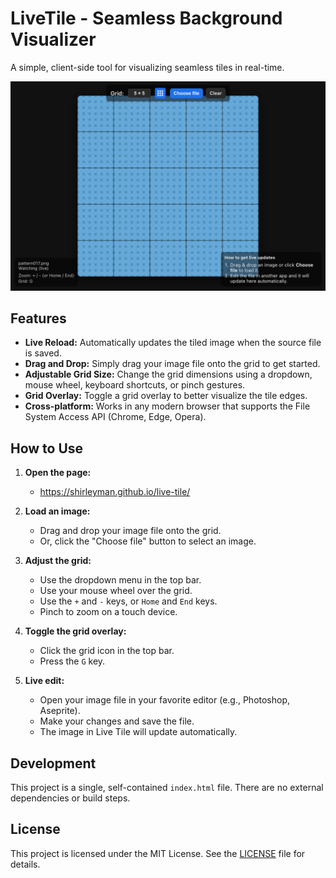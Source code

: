 # LiveTile - Seamless Background Visualizer

A simple, client-side tool for visualizing seamless tiles in real-time.

![Screenshot of Live Tile](screenshot.png)

## Features

*   **Live Reload:** Automatically updates the tiled image when the source file is saved.
*   **Drag and Drop:** Simply drag your image file onto the grid to get started.
*   **Adjustable Grid Size:** Change the grid dimensions using a dropdown, mouse wheel, keyboard shortcuts, or pinch gestures.
*   **Grid Overlay:** Toggle a grid overlay to better visualize the tile edges.
*   **Cross-platform:** Works in any modern browser that supports the File System Access API (Chrome, Edge, Opera).

## How to Use

1.  **Open the page:**
    *   https://shirleyman.github.io/live-tile/
      
3.  **Load an image:**
    *   Drag and drop your image file onto the grid.
    *   Or, click the "Choose file" button to select an image.

4.  **Adjust the grid:**
    *   Use the dropdown menu in the top bar.
    *   Use your mouse wheel over the grid.
    *   Use the `+` and `-` keys, or `Home` and `End` keys.
    *   Pinch to zoom on a touch device.

5.  **Toggle the grid overlay:**
    *   Click the grid icon in the top bar.
    *   Press the `G` key.

6.  **Live edit:**
    *   Open your image file in your favorite editor (e.g., Photoshop, Aseprite).
    *   Make your changes and save the file.
    *   The image in Live Tile will update automatically.

## Development

This project is a single, self-contained `index.html` file. There are no external dependencies or build steps.

## License

This project is licensed under the MIT License. See the [LICENSE](LICENSE) file for details.
